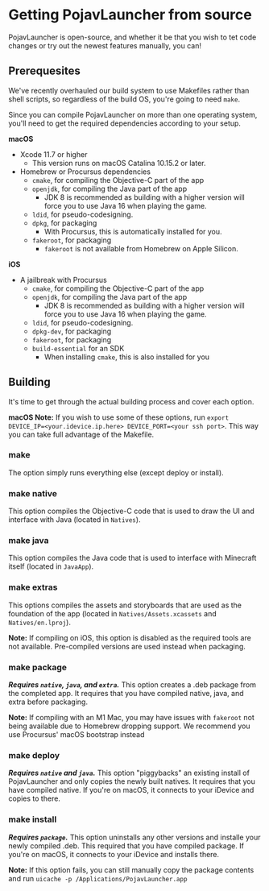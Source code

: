 # Getting PojavLauncher from source

PojavLauncher is open-source, and whether it be that you wish to tet code changes or try out the newest features manually, you can!

## Prerequesites
We've recently overhauled our build system to use Makefiles rather than shell scripts, so regardless of the build OS, you're going to need `make`.

Since you can compile PojavLauncher on more than one operating system, you'll need to get the required dependencies according to your setup.

**macOS**  
- Xcode 11.7 or higher  
    - This version runs on macOS Catalina 10.15.2 or later.  
- Homebrew or Procursus dependencies  
    - `cmake`, for compiling the Objective-C part of the app
    - `openjdk`, for compiling the Java part of the app
        - JDK 8 is recommended as building with a higher version will force you to use Java 16 when playing the game.
    - `ldid`, for pseudo-codesigning. 
    - `dpkg`, for packaging
        - With Procursus, this is automatically installed for you.
    - `fakeroot`, for packaging
        - `fakeroot` is not available from Homebrew on Apple Silicon.
        
**iOS**  
- A jailbreak with Procursus
    - `cmake`, for compiling the Objective-C part of the app
    - `openjdk`, for compiling the Java part of the app
        - JDK 8 is recommended as building with a higher version will force you to use Java 16 when playing the game.
    - `ldid`, for pseudo-codesigning. 
    - `dpkg-dev`, for packaging
    - `fakeroot`, for packaging
    - `build-essential` for an SDK
        - When installing `cmake`, this is also installed for you

## Building
It's time to get through the actual building process and cover each option.

**macOS Note:** If you wish to use some of these options, run `export DEVICE_IP=<your.idevice.ip.here> DEVICE_PORT=<your ssh port>`. This way you can take full advantage of the Makefile.

### make
The option simply runs everything else (except deploy or install). 

### make native
This option compiles the Objective-C code that is used to draw the UI and interface with Java (located in `Natives`). 

### make java
This option compiles the Java code that is used to interface with Minecraft itself (located in `JavaApp`).

### make extras
This options compiles the assets and storyboards that are used as the foundation of the app (located in `Natives/Assets.xcassets` and `Natives/en.lproj`).

**Note:** If compiling on iOS, this option is disabled as the required tools are not available. Pre-compiled versions are used instead when packaging.

### make package
***Requires `native`, `java`, and `extra`.***
This option creates a .deb package from the completed app. It requires that you have compiled native, java, and extra before packaging. 

**Note:** If compiling with an M1 Mac, you may have issues with `fakeroot` not being available due to Homebrew dropping support. We recommend you use Procursus' macOS bootstrap instead

### make deploy
***Requires `native` and `java`.***
This option "piggybacks" an existing install of PojavLauncher and only copies the newly built natives. It requires that you have compiled native. If you're on macOS, it connects to your iDevice and copies to there.

### make install
***Requires `package`.***
This option uninstalls any other versions and installe your newly compiled .deb. This required that you have compiled package. If you're on macOS, it connects to your iDevice and installs there.

**Note:** If this option fails, you can still manually copy the package contents and run `uicache -p /Applications/PojavLauncher.app`
